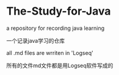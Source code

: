 # The-Study-for-Java
a repository for recording java learning

一个记录java学习的仓库

all .md files are wrriten in 'Logseq' 

所有的文件md文件都是用Logseq软件写成的
